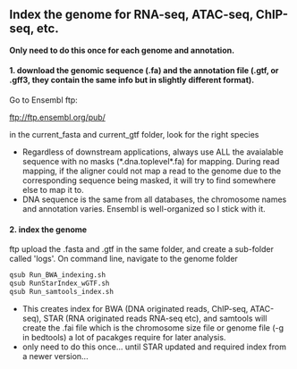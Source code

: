 ## Index the genome for RNA-seq, ATAC-seq, ChIP-seq, etc.

**Only need to do this once for each genome and annotation.**

#### 1. download the genomic sequence (.fa) and the annotation file (.gtf, or .gff3, they contain the same info but in slightly different format).
Go to Ensembl ftp:   

ftp://ftp.ensembl.org/pub/

in the current_fasta and current_gtf folder, look for the right species
- Regardless of downstream applications, always use ALL the avaialable sequence with no masks (\*.dna.toplevel\*.fa) for mapping. During read mapping, if the aligner could not map a read to the genome due to the corresponding sequence being masked, it will try to find somewhere else to map it to.
- DNA sequence is the same from all databases, the chromosome names and annotation varies. Ensembl is well-organized so I stick with it.


#### 2. index the genome
ftp upload the .fasta and .gtf in the same folder, and create a sub-folder called 'logs'. On command line, navigate to the genome folder
```bash
qsub Run_BWA_indexing.sh
qsub RunStarIndex_wGTF.sh
qsub Run_samtools_index.sh
```
- This creates index for BWA (DNA originated reads, ChIP-seq, ATAC-seq), STAR (RNA originated reads RNA-seq etc), and samtools will create the .fai file which is the chromosome size file or genome file (-g in bedtools) a lot of pacakges require for later analysis.
- only need to do this once... until STAR updated and required index from a newer version...
